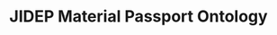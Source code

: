 ---
schema: default
title: JIDEP Material Passport Ontology
notes: <span style='color:MediumSeaGreen'>Ontology</span> - This ontology models and represents the information regarding the Material Passport as it has been modeled for the JIDEP EU Project. The data published in the current catalogue follows the definitions modelled in this ontology.
organization: JIDEP
resources:
  - name: Material Passport Ontology
    url: >-
      https://github.com/cambridge-cares/TheWorldAvatar/blob/dev-composite-materials-ontology/JPS_Ontology/ontology/ontomatpassport/OntoMatPassportAll.owl
    format: owl
    reference_domain_language: <a style=text-decoration:underline href="">JIDEP Terminology</a>
    size: '142.2 KB'

category:
  - JIDEP Ontology
license: 'https://creativecommons.org/licenses/by-nc-sa/4.0/'

maintainer: Feroz Farazi
maintainer_email: msff2@cam.ac.uk 
creator: Feroz Farazi
creator_email: 'msff2@cam.ac.uk '
publisher: JIDEP EU Project
owner: Univeristy of Cambridge
validator: Simone Bocca
keyword: 'material passport, JIDEP'
domain: JIDEP
language: English
modification_datetime: '15/04/2024'
---
